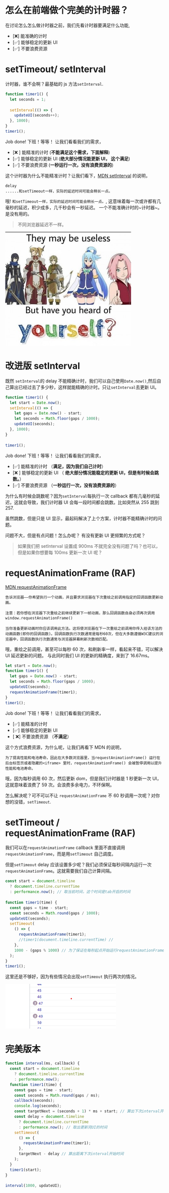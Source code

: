 # 怎么在前端做个完美的计时器？

在讨论怎么怎么做计时器之前，我们先看计时器要满足什么功能,

- [❌] 能准确的计时
- [✅] 能够稳定的更新 UI
- [✅] 不要浪费资源

# setTimeout/ setInterval

计时器，谁不会啊？最基础的 js 方法`setInterval`.

```javascript
function timer1() {
  let seconds = 1;

  setInterval(() => {
    updateUI(seconds++);
  }, 1000);
}
timer1();
```

Job done! 下班！等等！ 让我们看看我们的需求，

- [❌ ] 能精准的计时 (**不能满足这个需求，下面解释**)
- [✅] 能够稳定的更新 UI (**绝大部分情况能更新 UI， 这个满足**)
- [✅] 不要浪费资源 (**一秒运行一次，没有浪费资源的**)

这个计时器为什么不能精准计时？让我们看下，[MDN setInterval](https://developer.mozilla.org/zh-CN/docs/Web/API/setInterval) 的说明，

```text
delay
......和setTimeout一样，实际的延迟时间可能会稍长一点。
```

哦! `和setTimeout一样，实际的延迟时间可能会稍长一点。`, 这意味着每一次或许都有几毫秒的延迟，积少成多，几千秒会有一秒延迟。
一个不能准确计时的~计时器~。 是没有用的。

> 不同浏览器延迟不一样。

![useless](./useless2.jpg)

# 改进版 setInterval

既然 `setInterval`的 delay 不能精确计时，我们可以自己使用`Date.now()`,然后自己算出已经过去了多少秒，这样就能精确的计时。只让`setInterval`去更新 UI。

```js
function timer1() {
  let start = Date.now();
  setInterval(() => {
    let gaps = Date.now() - start;
    let seconds = Math.floor(gaps / 1000);
    updateUI(seconds);
  }, 1000);
}

timer1();
```

Job done! 下班！等等！ 让我们看看我们的需求，

- [✅] 能精准的计时 （**满足，因为我们自己计时**）
- [❌ ] 能够稳定的更新 UI （ **绝大部分情况能稳定的更新 UI，但是有时候会跳数。**）
- [✅] 不要浪费资源 （**一秒运行一次，没有浪费资源的**）

为什么有时候会跳数呢？因为`setInterval`每执行一次 callback 都有几毫秒的延迟，这就会导致，我们计时器 UI 会每一段时间都会跳数。比如突然从 255 跳到 257.

虽然跳数，但是只是 UI 显示，最起码解决了上个方案，计时器不能精确计时的问题。

问题不大，但是有点问题！怎么办呢？ 有没有更新 UI 更频繁的方式呢？

> 如果我们把 setInterval 设置成 900ms 不就完全没有问题了吗？也可以，但是如果你想要每 100ms 更新一次 UI 呢？

# requestAnimationFrame (RAF)

[MDN requestAnimationFrame](https://developer.mozilla.org/zh-CN/docs/Web/API/window/requestAnimationFrame)

```
告诉浏览器——你希望执行一个动画，并且要求浏览器在下次重绘之前调用指定的回调函数更新动画。

注意：若你想在浏览器下次重绘之前继续更新下一帧动画，那么回调函数自身必须再次调用window.requestAnimationFrame()

当你准备更新动画时你应该调用此方法。这将使浏览器在下一次重绘之前调用你传入给该方法的动画函数(即你的回调函数)。回调函数执行次数通常是每秒60次，但在大多数遵循W3C建议的浏览器中，回调函数执行次数通常与浏览器屏幕刷新次数相匹配。
```

哦，重绘之前调用，甚至可以每秒 60 次，和刷新率一样，看起来不错，可以解决 UI 延迟更新的问题。
与此同时我们 UI 的更新的精确度，来到了 16.67ms。

```js
let start = Date.now();
function timer1() {
  let gaps = Date.now() - start;
  let seconds = Math.floor(gaps / 1000);
  updateUI(seconds);
  requestAnimationFrame(timer1);
}
timer1();
```

Job done! 下班！等等！ 让我们看看我们的需求，

- [✅] 能精准的计时
- [✅] 能够稳定的更新 UI
- [ ❌] 不要浪费资源 （**不满足**）

这个方式浪费资源，为什么呢，让我们再看下 MDN 的说明，

```
为了提高性能和电池寿命，因此在大多数浏览器里，当requestAnimationFrame() 运行在后台标签页或者隐藏的<iframe> 里时，requestAnimationFrame() 会被暂停调用以提升性能和电池寿命。
```

哦，因为每秒调用 60 次，然后更新 dom，但是我们计时器是 1 秒更新一次 UI，这就意味着浪费了 59 次。会浪费多余电力，不环保啊。

怎么解决呢？可不可以不让 `requestAnimationFrame` 不 60 秒调用一次呢？对你想的没错，`setTimeout`.

# setTimeout / requestAnimationFrame (RAF)

我们可以在`requestAnimationFrame` callback 里面不直接调用`requestAnimationFrame`，而是用`setTimeout` 自己调度。

但是`setTimeout` delay 应该设置多少呢？我们必须保证每秒间隔内运行一次`requestAnimationFrame`。这就需要我们自己计算间隔。

```js
const start = document.timeline
  ? document.timeline.currentTime
  : performance.now(); // 取当前时间，这个时间是tab开启的时间

function timer1(time) {
  const gaps = time - start;
  const seconds = Math.round(gaps / 1000);
  updateUI(seconds);
  setTimeout(
    () => {
      requestAnimationFrame(timer1);
      //timer1(document.timeline.currentTime) //
    },
    1000 - (gaps % 1000) // 为了保证在每秒起点开始运行requestAnimationFrame
  );
}
timer1();
```

这里还是不够好，因为有些情况会出现`setTimeout` 执行两次的情况。

![mutilple](./mutiple.png)

# 完美版本

```js
function interval(ms, callback) {
  const start = document.timeline
    ? document.timeline.currentTime
    : performance.now();
  function timer1(time) {
    const gaps = time - start;
    const seconds = Math.round(gaps / ms);
    callback(seconds);
    console.log(seconds);
    const targetNext = (seconds + 1) * ms + start; // 算出下次interval开始的时间
    const delay = document.timeline
      ? document.timeline.currentTime
      : performance.now(); // 取出更新完UI的时间
    setTimeout(
      () => {
        requestAnimationFrame(timer1);
      },
      targetNext - delay // 算出距离下次interval开始时间
    );
  }
  timer1(start);
}

interval(1000, updateUI);
```
